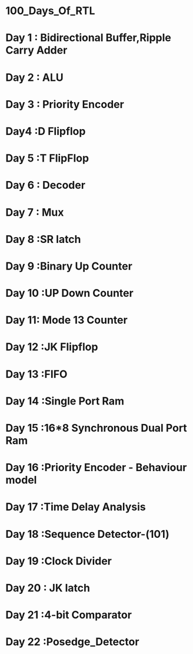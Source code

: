 # 100_Days_Of_RTL
# Day 1 : Bidirectional Buffer,Ripple Carry Adder
# Day 2 : ALU
# Day 3 : Priority Encoder
# Day4  :D Flipflop
# Day 5  :T FlipFlop 
# Day 6  : Decoder 
# Day 7  : Mux
# Day 8  :SR latch
# Day 9  :Binary Up Counter
# Day 10 :UP Down Counter
# Day 11: Mode 13 Counter
# Day 12 :JK Flipflop
# Day 13 :FIFO
# Day 14 :Single Port Ram
# Day 15 :16*8 Synchronous Dual Port Ram
# Day 16 :Priority Encoder - Behaviour model
# Day 17 :Time Delay Analysis 
# Day 18 :Sequence Detector-(101)
# Day 19 :Clock Divider
# Day 20 : JK latch
# Day 21 :4-bit Comparator
# Day 22 :Posedge_Detector 
